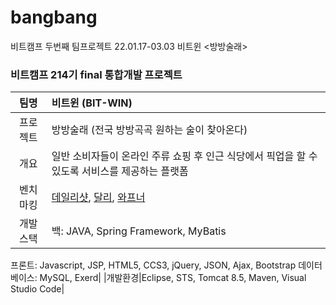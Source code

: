# bangbang
비트캠프 두번째 팀프로젝트 22.01.17-03.03 비트윈 &lt;방방술래>



### 비트캠프 214기 final 통합개발 프로젝트
|팀명|비트윈 (BIT-WIN)|
|:----------:|:-------------|
|프로젝트|방방술래 (전국 방방곡곡 원하는 술이 찾아온다)|
|개요|일반 소비자들이 온라인 주류 쇼핑 후 인근 식당에서 픽업을 할 수 있도록 서비스를 제공하는 플랫폼|
|벤치마킹|[데일리샷](https://www.dailyshot.co/), [달리](https://www.daligo.co.kr/), [와프너](https://www.wapener.com/)|
|개발스택|백: JAVA, Spring Framework, MyBatis
프론트: Javascript, JSP, HTML5, CCS3, jQuery, JSON, Ajax, Bootstrap
데이터베이스: MySQL, Exerd|
|개발환경|Eclipse, STS, Tomcat 8.5, Maven, Visual Studio Code|